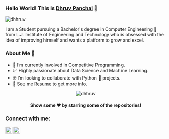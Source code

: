 ### Hello World! This is [Dhruv Panchal](https://dhhruv.github.io/) 👋

<p align="left"> <img src="https://komarev.com/ghpvc/?username=dhhruv" alt="dhhruv" /> </p>

I am a Student pursuing a Bachelor's degree in Computer Engineering 🎒 from L.J. Institute of Engineering and Technology who is obsessed with the idea of improving himself and wants a platform to grow and excel. 

### About Me 🚀
- 🔭 I’m currently involved in Competitive Programming.
- 📈 Highly passionate about Data Science and Machine Learning.
- 🤓 I’m looking to collaborate with Python 🐍 projects.
- 📝 See me [Resume](https://dhhruv.github.io/assets/Dhruv's%20Resume.pdf) to get more info.

<p align="center"> <img src="https://github-readme-stats.vercel.app/api?username=dhhruv&show_icons=true" alt="dhhruv" /> </p>

<p align="center">
 <h4 align="center">Show some ❤️ by starring some of the repositories!</h4>
</p>

### Connect with me:

[<img align="left" alt="codeSTACKr | LinkedIn" width="22px" src="https://cdn.jsdelivr.net/npm/simple-icons@v3/icons/linkedin.svg" />](https://www.linkedin.com/in/dhhruv/)
[<img align="left" alt="codeSTACKr | Instagram" width="22px" src="https://cdn.jsdelivr.net/npm/simple-icons@v3/icons/instagram.svg" />](https://www.instagram.com/dhhruv23/)
